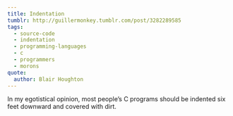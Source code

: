 ```yaml
---
title: Indentation
tumblr: http://guillermonkey.tumblr.com/post/3282289585
tags:
  - source-code
  - indentation
  - programming-languages
  - c
  - programmers
  - morons
quote:
  author: Blair Houghton
---
```


In my egotistical opinion, most people’s C programs should be indented six feet downward and covered with dirt.
